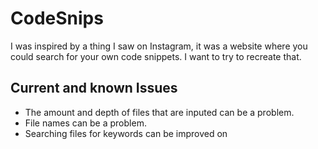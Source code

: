# CodeSnips
I was inspired by a thing I saw on Instagram, it was a website where you could search for your own code snippets. I want to try to recreate that. 

## Current and known Issues
*  The amount and depth of files that are inputed can be a problem.
*  File names can be a problem.
*  Searching files for keywords can be improved on
